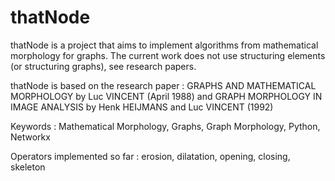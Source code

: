 # thatNode
thatNode is a project that aims to implement algorithms from mathematical morphology for graphs. The current work does not use structuring elements (or structuring graphs), see research papers.

thatNode is based on the research paper : GRAPHS AND MATHEMATICAL MORPHOLOGY by Luc VINCENT (April 1988) and GRAPH MORPHOLOGY IN IMAGE ANALYSIS by Henk HEIJMANS and Luc VINCENT (1992)

Keywords : Mathematical Morphology, Graphs, Graph Morphology, Python, Networkx


Operators implemented so far : erosion, dilatation, opening, closing, skeleton
